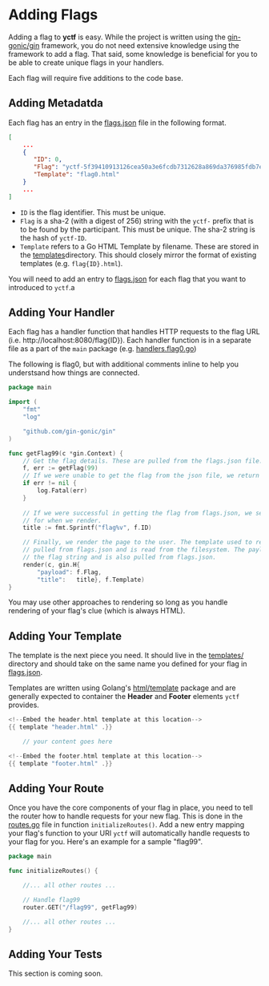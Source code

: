 # Adding Flags

Adding a flag to **yctf** is easy. While the project is written using the [gin-gonic/gin](https://github.com/gin-gonic/gin) framework, you do not need extensive knowledge using the framework to add a flag. That said, some knowledge is beneficial for you to be able to create unique flags in your handlers. 

Each flag will require five additions to the code base.

## Adding Metadatda

Each flag has an entry in the [flags.json](../flags.json) file in the following format.

```json
[
    ...
    {
       "ID": 0,
       "Flag": "yctf-5f39410913126cea50a3e6fcdb7312628a869da376985fdb7ef7d0a41254a0e3", 
       "Template": "flag0.html"
    }
    ...
]
```

- `ID` is the flag identifier. This must be unique.
- `Flag` is a sha-2 (with a digest of 256) string with the `yctf-` prefix that is to be found by the participant. This must be unique. The sha-2 string is the hash of `yctf-ID`.
- `Template` refers to a Go HTML Template by filename. These are stored in the [templates](../templates/)directory. This should closely mirror the format of existing templates (e.g. `flag{ID}.html`).

You will need to add an entry to [flags.json](../flags.json) for each flag that you want to introduced to `yctf`.a

## Adding Your Handler

Each flag has a handler function that handles HTTP requests to the flag URL (i.e. http://localhost:8080/flag{ID}). Each handler function is in a separate file as a part of the `main` package (e.g. [handlers.flag0.go](../handlers.flag0.go))

The following is flag0, but with additional comments inline to help you understsand how things are connected. 

```go
package main

import (
	"fmt"
	"log"

	"github.com/gin-gonic/gin"
)

func getFlag99(c *gin.Context) {
    // Get the flag details. These are pulled from the flags.json file.
    f, err := getFlag(99)
    // If we were unable to get the flag from the json file, we return an error
	if err != nil {
		log.Fatal(err)
    }
    
    // If we were successful in getting the flag from flags.json, we set our page title
    // for when we render.
	title := fmt.Sprintf("flag%v", f.ID)

    // Finally, we render the page to the user. The template used to render the page is
    // pulled from flags.json and is read from the filesystem. The payload contains
    // the flag string and is also pulled from flags.json.
	render(c, gin.H{
		"payload": f.Flag,
		"title":   title}, f.Template)
}
```

You may use other approaches to rendering so long as you handle rendering of your flag's clue (which is always HTML). 


## Adding Your Template

The template is the next piece you need. It should live in the [templates/](../templates/) directory and should take on the same name you defined for your flag in [flags.json](../flags.json). 

Templates are written using Golang's [html/template](https://golang.org/pkg/html/template/) package and are generally expected to container the **Header** and **Footer** elements `yctf` provides.

```go
<!--Embed the header.html template at this location-->
{{ template "header.html" .}}

    // your content goes here

<!--Embed the footer.html template at this location-->
{{ template "footer.html" .}}
```

## Adding Your Route

Once you have the core components of your flag in place, you need to tell the router how to handle requests for your new flag. This is done in the [routes.go](../routes.go) file in function `initializeRoutes()`. Add a new entry mapping your flag's function to your URI `yctf` will automatically handle requests to your flag for you. Here's an example for a sample "flag99".

```go
package main

func initializeRoutes() {

    //... all other routes ...

	// Handle flag99
    router.GET("/flag99", getFlag99)

    //... all other routes ...
}
```

## Adding Your Tests

This section is coming soon.